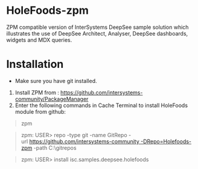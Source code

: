 # HoleFoods-zpm
ZPM compatible version of InterSystems DeepSee sample solution which illustrates the use of DeepSee Architect, Analyser, DeepSee dashboards, widgets and MDX queries.
# Installation
* Make sure you have git installed.

1. Install ZPM from : https://github.com/intersystems-community/PackageManager
2. Enter the following commands in Cache Terminal to install HoleFoods module from github:
> zpm

> zpm: USER> repo -type git -name GitRepo -url https://github.com/intersystems-community -DRepo=Holefoods-zpm -path C:\gitrepos

> zpm: USER> install isc.samples.deepsee.holefoods

